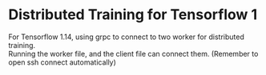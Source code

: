 # Distributed Training for Tensorflow 1  
For Tensorflow 1.14, using grpc to connect to two worker for distributed training.   
Running the worker file, and the client file can connect them.
(Remember to open ssh connect automatically)
